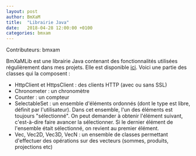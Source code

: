 ```yaml
---
layout: post
author: BmXaM
title:  "Librairie Java"
date:   2018-04-28 12:00:00 +0100
categories: bmxam
---
```

Contributeurs: bmxam

BmXaMLib est une librairie Java contenant des fonctionnalités utilisées régulièrement dans mes projets. Elle est disponible [ici][bmxamlib-url]. Voici une partie des classes qui la composent :
* HttpClient et HttpsClient : des clients HTTP (avec ou sans SSL)
* Chronometer : un chronomètre
* Counter : un compteur
* SelectableSet : un ensemble d'éléments ordonnés (dont le type est libre, définit par l'utilisateur). Dans cet ensemble, l'un des éléments est toujours "sélectionné". On peut demander à obtenir l'élément suivant, c'est-à-dire faire avancer la sélectionner. Si le dernier élément de l'ensemble était sélectionné, on revient au premier élément.
* Vec, Vec2D, Vec3D, VecN : un ensemble de classes permettant d'effectuer des opérations sur des vecteurs (sommes, produits, projections etc)



[bmxamlib-url]: https://jacknbob.fr/bmxam/projects/bmxamlib.jar
